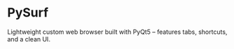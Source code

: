 # PySurf
Lightweight custom web browser built with PyQt5 – features tabs, shortcuts, and a clean UI.
